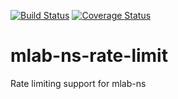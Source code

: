 [![Build
Status](https://travis-ci.org/m-lab/mlab-ns-rate-limit.svg?branch=master)](https://travis-ci.org/m-lab/mlab-ns-rate-limit)
[![Coverage
Status](https://coveralls.io/repos/m-lab/mlab-ns-rate-limit/badge.svg?branch=master&service=github)](https://coveralls.io/github/m-lab/mlab-ns-rate-limit?branch=master)

# mlab-ns-rate-limit
Rate limiting support for mlab-ns

